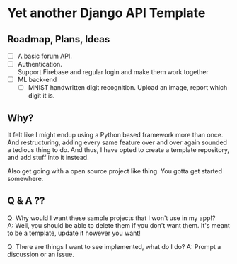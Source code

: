 # Yet another Django API Template

## Roadmap, Plans, Ideas
- [ ] A basic forum API.
- [ ] Authentication.<br/>
  Support Firebase and regular login and make them work together
- [ ] ML back-end
  - [ ] MNIST handwritten digit recognition. Upload an image, report which digit it is.

## Why?
It felt like I might endup using a Python based framework more than once. And restructuring, adding every same feature over and over again sounded a tedious thing to do. And thus, I have opted to create a template repository, and add stuff into it instead.

Also get going with a open source project like thing. You gotta get started somewhere.

## Q & A ??
Q: Why would I want these sample projects that I won't use in my app!?<br/>
A: Well, you should be able to delete them if you don't want them. It's meant to be a template, update it however you want!

Q: There are things I want to see implemented, what do I do?
A: Prompt a discussion or an issue.

